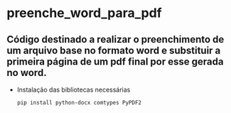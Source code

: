 # preenche_word_para_pdf

## Código destinado a realizar o preenchimento de um arquivo base no formato word e substituir a primeira página de um pdf final por esse gerada no word.

* Instalação das bibliotecas necessárias

    ``` bash
    pip install python-docx comtypes PyPDF2
    ```
    
